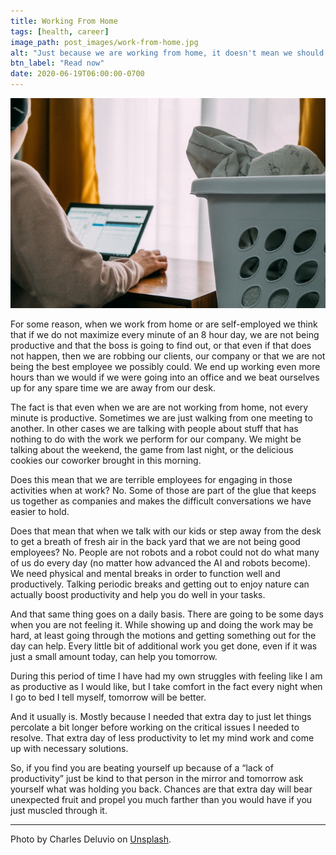 ```yaml
---
title: Working From Home
tags: [health, career]
image_path: post_images/work-from-home.jpg
alt: "Just because we are working from home, it doesn't mean we should kill ourselves to be productive."
btn_label: "Read now"
date: 2020-06-19T06:00:00-0700
---
```

![work-from-home][image]

For some reason, when we work from home or are self-employed we think that if we do not maximize every minute of an 8 hour day, we are not being productive and that the boss is going to find out, or that even if that does not happen, then we are robbing our clients, our company or that we are not being the best employee we possibly could. We end up working even more hours than we would if we were going into an office and we beat ourselves up for any spare time we are away from our desk.

The fact is that even when we are are not working from home, not every minute is productive. Sometimes we are just walking from one meeting to another. In other cases we are talking with people about stuff that has nothing to do with the work we perform for our company. We might be talking about the weekend, the game from last night, or the delicious cookies our coworker brought in this morning.

Does this mean that we are terrible employees for engaging in those activities when at work? No. Some of those are part of the glue that keeps us together as companies and makes the difficult conversations we have easier to hold.

Does that mean that when we talk with our kids or step away from the desk to get a breath of fresh air in the back yard that we are not being good employees? No. People are not robots and a robot could not do what many of us do every day (no matter how advanced the AI and robots become). We need physical and mental breaks in order to function well and productively. Talking periodic breaks and getting out to enjoy nature can actually boost productivity and help you do well in your tasks.

And that same thing goes on a daily basis. There are going to be some days when you are not feeling it. While showing up and doing the work may be hard, at least going through the motions and getting something out for the day can help. Every little bit of additional work you get done, even if it was just a small amount today, can help you tomorrow. 

During this period of time I have had my own struggles with feeling like I am as productive as I would like, but I take comfort in the fact every night when I go to bed I tell myself, tomorrow will be better.

And it usually is. Mostly because I needed that extra day to just let things percolate a bit longer before working on the critical issues I needed to resolve. That extra day of less productivity to let my mind work and come up with necessary solutions. 

So, if you find you are beating yourself up because of a “lack of productivity” just be kind to that person in the mirror and tomorrow ask yourself what was holding you back. Chances are that extra day will bear unexpected fruit and propel you much farther than you would have if you just muscled through it.

---
Photo by Charles Deluvio on [Unsplash][unsplash].

[image]: /images/post_images/work-from-home.jpg
[unsplash]: https://unsplash.com/photos/n7Cq2rdd73E
